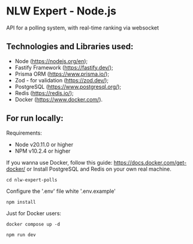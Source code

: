 # NLW Expert - Node.js
API for a polling system, with real-time ranking via websocket

## Technologies and Libraries used:
- Node (https://nodejs.org/en);
- Fastify Framework (https://fastify.dev/);
- Prisma ORM (https://www.prisma.io/);
- Zod - for validation (https://zod.dev/);
- PostgreSQL (https://www.postgresql.org/);
- Redis (https://redis.io/);
- Docker (https://www.docker.com/).

## For run locally:

Requirements:
- Node v20.11.0 or higher
- NPM v10.2.4 or higher

If you wanna use Docker, follow this guide: https://docs.docker.com/get-docker/
or
Install PostgreSQL and Redis on your own real machine.

```
cd nlw-expert-polls
```
Configure the '.env' file white '.env.example'
```
npm install
```
Just for Docker users:
```
docker compose up -d 
```
```
npm run dev
```
